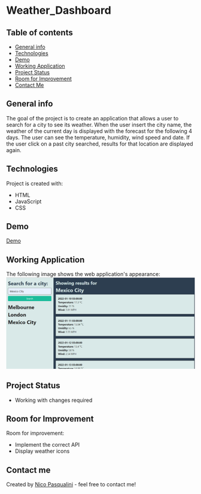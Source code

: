 # Weather_Dashboard

## Table of contents
* [General info](#general-info)
* [Technologies](#technologies)
* [Demo](#demo)
* [Working Application](#working-application)
* [Project Status](#project-status)
* [Room for Improvement](#room-for-improvement)
* [Contact Me](#contact-me)

## General info

The goal of the project is to create an application that allows a user to search for a city to see its weather. When the user insert the city name, the weather of the current day is displayed with the forecast for the following 4 days. The user can see the temperature, humidity, wind speed and date. If the user click on a past city searched, results for that location are displayed again. 

## Technologies

Project is created with:
* HTML
* JavaScript
* CSS

## Demo
<a href="http://127.0.0.1:5501/index.html" target="_blank">Demo</a>

## Working Application
The following image shows the web application's appearance:
![Weather API appearance](./demo_screenshot.png)

## Project Status
* Working with changes required

## Room for Improvement
Room for improvement:
* Implement the correct API
* Display weather icons 

## Contact me 
Created by [Nico Pasqualini](https://nico749.github.io/Personal-portfolio-/) - feel free to contact me!

